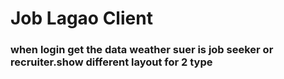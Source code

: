 # Job Lagao Client

### when login get the data weather suer is job seeker or recruiter.show different layout for 2 type